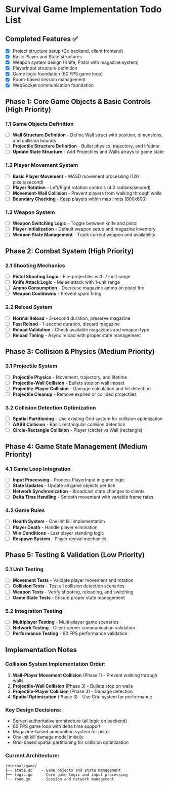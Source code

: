 # Survival Game Implementation Todo List

## Completed Features ✅
- [x] Project structure setup (Go backend, client frontend)
- [x] Basic Player and State structures
- [x] Weapon system design (Knife, Pistol with magazine system)
- [x] PlayerInput structure definition
- [x] Game logic foundation (60 FPS game loop)
- [x] Room-based session management
- [x] WebSocket communication foundation

## Phase 1: Core Game Objects & Basic Controls (High Priority)

### 1.1 Game Objects Definition
- [ ] **Wall Structure Definition** - Define Wall struct with position, dimensions, and collision bounds
- [ ] **Projectile Structure Definition** - Bullet physics, trajectory, and lifetime
- [ ] **Update State Structure** - Add Projectiles and Walls arrays to game state

### 1.2 Player Movement System
- [ ] **Basic Player Movement** - WASD movement processing (120 pixels/second)
- [ ] **Player Rotation** - Left/Right rotation controls (4.0 radians/second)
- [ ] **Movement-Wall Collision** - Prevent players from walking through walls
- [ ] **Boundary Checking** - Keep players within map limits (800x600)

### 1.3 Weapon System
- [ ] **Weapon Switching Logic** - Toggle between knife and pistol
- [ ] **Player Initialization** - Default weapon setup and magazine inventory
- [ ] **Weapon State Management** - Track current weapon and availability

## Phase 2: Combat System (High Priority)

### 2.1 Shooting Mechanics
- [ ] **Pistol Shooting Logic** - Fire projectiles with 7-unit range
- [ ] **Knife Attack Logic** - Melee attack with 1-unit range
- [ ] **Ammo Consumption** - Decrease magazine ammo on pistol fire
- [ ] **Weapon Cooldowns** - Prevent spam firing

### 2.2 Reload System
- [ ] **Normal Reload** - 3-second duration, preserve magazine
- [ ] **Fast Reload** - 1-second duration, discard magazine
- [ ] **Reload Validation** - Check available magazines and weapon type
- [ ] **Reload Timing** - Async reload with proper state management

## Phase 3: Collision & Physics (Medium Priority)

### 3.1 Projectile System
- [ ] **Projectile Physics** - Movement, trajectory, and lifetime
- [ ] **Projectile-Wall Collision** - Bullets stop on wall impact
- [ ] **Projectile-Player Collision** - Damage calculation and hit detection
- [ ] **Projectile Cleanup** - Remove expired or collided projectiles

### 3.2 Collision Detection Optimization
- [ ] **Spatial Partitioning** - Use existing Grid system for collision optimization
- [ ] **AABB Collision** - Basic rectangular collision detection
- [ ] **Circle-Rectangle Collision** - Player (circle) vs Wall (rectangle)

## Phase 4: Game State Management (Medium Priority)

### 4.1 Game Loop Integration
- [ ] **Input Processing** - Process PlayerInput in game logic
- [ ] **State Updates** - Update all game objects per tick
- [ ] **Network Synchronization** - Broadcast state changes to clients
- [ ] **Delta Time Handling** - Smooth movement with variable frame rates

### 4.2 Game Rules
- [ ] **Health System** - One-hit kill implementation
- [ ] **Player Death** - Handle player elimination
- [ ] **Win Conditions** - Last player standing logic
- [ ] **Respawn System** - Player revival mechanics

## Phase 5: Testing & Validation (Low Priority)

### 5.1 Unit Testing
- [ ] **Movement Tests** - Validate player movement and rotation
- [ ] **Collision Tests** - Test all collision detection scenarios
- [ ] **Weapon Tests** - Verify shooting, reloading, and switching
- [ ] **Game State Tests** - Ensure proper state management

### 5.2 Integration Testing
- [ ] **Multiplayer Testing** - Multi-player game scenarios
- [ ] **Network Testing** - Client-server communication validation
- [ ] **Performance Testing** - 60 FPS performance validation

## Implementation Notes

### Collision System Implementation Order:
1. **Wall-Player Movement Collision** (Phase 1) - Prevent walking through walls
2. **Projectile-Wall Collision** (Phase 3) - Bullets stop on walls
3. **Projectile-Player Collision** (Phase 3) - Damage detection
4. **Spatial Optimization** (Phase 3) - Use Grid system for performance

### Key Design Decisions:
- Server-authoritative architecture (all logic on backend)
- 60 FPS game loop with delta time support
- Magazine-based ammunition system for pistol
- One-hit kill damage model initially
- Grid-based spatial partitioning for collision optimization

### Current Architecture:
```
internal/game/
├── state.go    - Game objects and state management
├── logic.go    - Core game logic and input processing
└── room.go     - Session and network management
```